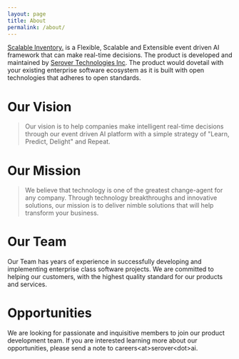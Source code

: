 ```yaml
---
layout: page
title: About
permalink: /about/
---
```


[Scalable Inventory.][home] is a Flexible, Scalable and Extensible event driven AI framework that can make real-time decisions. The product is developed and maintained by [Serover Technologies Inc][home]. The product would dovetail with your existing enterprise software ecosystem as it is built with open technologies that adheres to open standards.  


# Our Vision
> Our vision is to help companies make intelligent real-time decisions through our event driven AI platform with a simple strategy of "Learn, Predict, Delight" and Repeat.     

# Our Mission
> We believe that technology is one of the greatest change-agent for any company. Through technology breakthroughs and innovative solutions, our mission is to deliver nimble solutions that will help transform your business. 

# Our Team

Our Team has years of experience in successfully developing and implementing enterprise class software projects. We are committed to helping our customers, with the highest quality standard for our products and services.

# Opportunities

We are looking for passionate and inquisitive members to join our product development team. If you are interested learning more about our opportunities, please send a note to careers\<at\>serover\<dot\>ai.

[home]: https://serover.com
